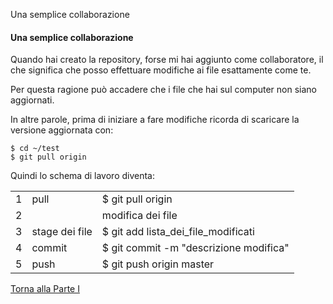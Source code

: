 Una semplice collaborazione



#### Una semplice collaborazione

Quando hai creato la repository, forse mi hai aggiunto
come collaboratore, il che significa che posso effettuare modifiche ai file
esattamente come te.

Per questa ragione può accadere che i file che hai sul computer non siano aggiornati.

In altre parole, prima di iniziare a fare modifiche ricorda di
scaricare la versione aggiornata con:

```
$ cd ~/test
$ git pull origin
```

Quindi lo schema di lavoro diventa:

<table>
<tr>
  <td>1</td> <td>pull</td> <td>$ git pull origin</td>
</tr>
<tr>
  <td>2</td> <td></td> <td>modifica dei file</td>
</tr>
<tr>
  <td>3</td> <td>stage dei file</td> <td>$ git add lista_dei_file_modificati</td>
</tr>
<tr>
  <td>4</td> <td>commit</td> <td>$ git commit -m "descrizione modifica"</td>
</tr>
<tr>
  <td>5</td> <td>push</td> <td>$ git push origin master</td>
</tr>
</table>

<a href="/activities/1">Torna alla Parte I</a>
